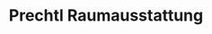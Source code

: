---
title: "Prechtl Raumausstattung"
url: /bernau-am-chiemsee/prechtl-raumausstattung/
shop: Raumausstattung
---